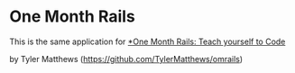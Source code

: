 # One Month Rails

This is the same application for
[*One Month Rails: Teach yourself to Code](http://onemonthrails.com)

by Tyler Matthews (https://github.com/TylerMatthews/omrails)